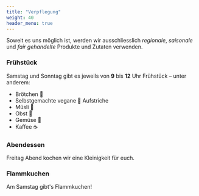 ```yaml
---
title: "Verpflegung"
weight: 40
header_menu: true
---
```


Soweit es uns möglich ist, werden wir ausschliesslich _regionale_, _saisonale_ und _fair gehandelte_ Produkte und Zutaten verwenden.

### Frühstück

Samstag und Sonntag gibt es jeweils von **9** bis **12** Uhr Frühstück – unter anderem:

- Brötchen 🥖
- Selbstgemachte vegane 🌱 Aufstriche
- Müsli 🥣
- Obst 🍎
- Gemüse 🥒
- Kaffee ☕️

### Abendessen

Freitag Abend kochen wir eine Kleinigkeit für euch.

### Flammkuchen

Am Samstag gibt's Flammkuchen!
